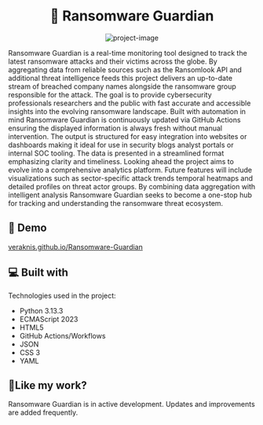 <h1 align="center" id="title">📌 Ransomware Guardian</h1>

<p align="center"><img src="https://socialify.git.ci/Veraknis/Ransomware-Guardian/image?custom_description=A+Ransomware+Information+and+Tracking+Platform.+Follow+the+victims.+Find+the+patterns.+Stay+ahead.&amp;description=1&amp;font=Source+Code+Pro&amp;name=1&amp;pattern=Circuit+Board&amp;theme=Auto" alt="project-image"></p>

<p id="description">Ransomware Guardian is a real-time monitoring tool designed to track the latest ransomware attacks and their victims across the globe. By aggregating data from reliable sources such as the Ransomlook API and additional threat intelligence feeds this project delivers an up-to-date stream of breached company names alongside the ransomware group responsible for the attack. The goal is to provide cybersecurity professionals researchers and the public with fast accurate and accessible insights into the evolving ransomware landscape. Built with automation in mind Ransomware Guardian is continuously updated via GitHub Actions ensuring the displayed information is always fresh without manual intervention. The output is structured for easy integration into websites or dashboards making it ideal for use in security blogs analyst portals or internal SOC tooling. The data is presented in a streamlined format emphasizing clarity and timeliness. Looking ahead the project aims to evolve into a comprehensive analytics platform. Future features will include visualizations such as sector-specific attack trends temporal heatmaps and detailed profiles on threat actor groups. By combining data aggregation with intelligent analysis Ransomware Guardian seeks to become a one-stop hub for tracking and understanding the ransomware threat ecosystem.</p>

<h2>🚀 Demo</h2>

[veraknis.github.io/Ransomware-Guardian](veraknis.github.io/Ransomware-Guardian)

  
  
<h2>💻 Built with</h2>

Technologies used in the project:

*   Python 3.13.3
*   ECMAScript 2023
*   HTML5
*   GitHub Actions/Workflows
*   JSON
*   CSS 3
*   YAML

<h2>💖Like my work?</h2>

Ransomware Guardian is in active development. Updates and improvements are added frequently.
